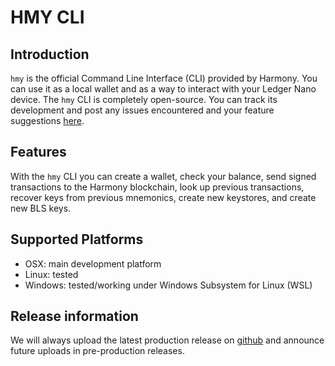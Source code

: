 # HMY CLI

## Introduction

`hmy` is the official Command Line Interface (CLI) provided by Harmony. You can use it as a local wallet and as a way to interact with your Ledger Nano device. The `hmy` CLI is completely open-source. You can track its development and post any issues encountered and your feature suggestions [here](https://github.com/harmony-one/go-sdk).

## Features <a href="#features" id="features"></a>

With the `hmy` CLI you can create a wallet, check your balance, send signed transactions to the Harmony blockchain, look up previous transactions, recover keys from previous mnemonics, create new keystores, and create new BLS keys.

## Supported Platforms <a href="#platforms" id="platforms"></a>

* OSX: main development platform
* Linux: tested
* Windows: tested/working under Windows Subsystem for Linux (WSL)&#x20;

## Release information

We will always upload the latest production release on [github](https://github.com/harmony-one/go-sdk/releases) and announce future uploads in pre-production releases.
